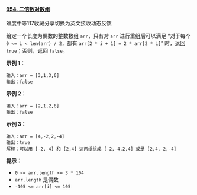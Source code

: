 #### [954. 二倍数对数组](https://leetcode-cn.com/problems/array-of-doubled-pairs/)

难度中等117收藏分享切换为英文接收动态反馈

给定一个长度为偶数的整数数组 `arr`，只有对 `arr` 进行重组后可以满足 “对于每个 `0 <= i < len(arr) / 2`，都有 `arr[2 * i + 1] = 2 * arr[2 * i]`” 时，返回 `true`；否则，返回 `false`。

 

**示例 1：**

```
输入：arr = [3,1,3,6]
输出：false
```

**示例 2：**

```
输入：arr = [2,1,2,6]
输出：false
```

**示例 3：**

```
输入：arr = [4,-2,2,-4]
输出：true
解释：可以用 [-2,-4] 和 [2,4] 这两组组成 [-2,-4,2,4] 或是 [2,4,-2,-4]
```

 

**提示：**

- `0 <= arr.length <= 3 * 104`
- `arr.length` 是偶数
- `-105 <= arr[i] <= 105`